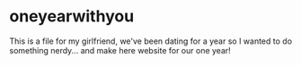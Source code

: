 # oneyearwithyou
This is a file for my girlfriend, we've been dating for a year so I wanted to do something nerdy... and make here website for our one year!
